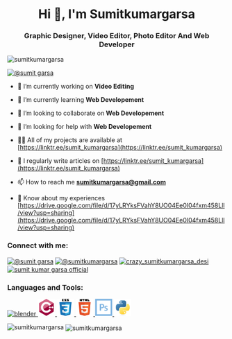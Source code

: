 <h1 align="center">Hi 👋, I'm Sumitkumargarsa</h1>
<h3 align="center">Graphic Designer, Video Editor, Photo Editor And Web Developer</h3>

<p align="left"> <img src="https://komarev.com/ghpvc/?username=sumitkumargarsa&label=Profile%20views&color=0e75b6&style=flat" alt="sumitkumargarsa" /> </p>

<p align="left"> <a href="https://twitter.com/@sumit garsa" target="blank"><img src="https://img.shields.io/twitter/follow/@sumit garsa?logo=twitter&style=for-the-badge" alt="@sumit garsa" /></a> </p>

- 🔭 I’m currently working on **Video Editing**

- 🌱 I’m currently learning **Web Developement**

- 👯 I’m looking to collaborate on **Web Developement**

- 🤝 I’m looking for help with **Web Developement**

- 👨‍💻 All of my projects are available at [https://linktr.ee/sumit_kumargarsa](https://linktr.ee/sumit_kumargarsa)

- 📝 I regularly write articles on [https://linktr.ee/sumit_kumargarsa](https://linktr.ee/sumit_kumargarsa)

- 📫 How to reach me **sumitkumargarsa@gmail.com**

- 📄 Know about my experiences [https://drive.google.com/file/d/17yLRYksFVahY8UO04Ee0I04fxm458Lll/view?usp=sharing](https://drive.google.com/file/d/17yLRYksFVahY8UO04Ee0I04fxm458Lll/view?usp=sharing)

<h3 align="left">Connect with me:</h3>
<p align="left">
<a href="https://twitter.com/@sumit garsa" target="blank"><img align="center" src="https://raw.githubusercontent.com/rahuldkjain/github-profile-readme-generator/master/src/images/icons/Social/twitter.svg" alt="@sumit garsa" height="30" width="40" /></a>
<a href="https://linkedin.com/in/@sumitkumargarsa" target="blank"><img align="center" src="https://raw.githubusercontent.com/rahuldkjain/github-profile-readme-generator/master/src/images/icons/Social/linked-in-alt.svg" alt="@sumitkumargarsa" height="30" width="40" /></a>
<a href="https://instagram.com/crazy_sumitkumargarsa_desi" target="blank"><img align="center" src="https://raw.githubusercontent.com/rahuldkjain/github-profile-readme-generator/master/src/images/icons/Social/instagram.svg" alt="crazy_sumitkumargarsa_desi" height="30" width="40" /></a>
<a href="https://www.youtube.com/c/sumit kumar garsa official" target="blank"><img align="center" src="https://raw.githubusercontent.com/rahuldkjain/github-profile-readme-generator/master/src/images/icons/Social/youtube.svg" alt="sumit kumar garsa official" height="30" width="40" /></a>
</p>

<h3 align="left">Languages and Tools:</h3>
<p align="left"> <a href="https://www.blender.org/" target="_blank" rel="noreferrer"> <img src="https://download.blender.org/branding/community/blender_community_badge_white.svg" alt="blender" width="40" height="40"/> </a> <a href="https://www.w3schools.com/cpp/" target="_blank" rel="noreferrer"> <img src="https://raw.githubusercontent.com/devicons/devicon/master/icons/cplusplus/cplusplus-original.svg" alt="cplusplus" width="40" height="40"/> </a> <a href="https://www.w3schools.com/css/" target="_blank" rel="noreferrer"> <img src="https://raw.githubusercontent.com/devicons/devicon/master/icons/css3/css3-original-wordmark.svg" alt="css3" width="40" height="40"/> </a> <a href="https://www.w3.org/html/" target="_blank" rel="noreferrer"> <img src="https://raw.githubusercontent.com/devicons/devicon/master/icons/html5/html5-original-wordmark.svg" alt="html5" width="40" height="40"/> </a> <a href="https://www.photoshop.com/en" target="_blank" rel="noreferrer"> <img src="https://raw.githubusercontent.com/devicons/devicon/master/icons/photoshop/photoshop-line.svg" alt="photoshop" width="40" height="40"/> </a> <a href="https://www.python.org" target="_blank" rel="noreferrer"> <img src="https://raw.githubusercontent.com/devicons/devicon/master/icons/python/python-original.svg" alt="python" width="40" height="40"/> </a> </p>

<p><img align="left" src="https://github-readme-stats.vercel.app/api/top-langs?username=sumitkumargarsa&show_icons=true&locale=en&layout=compact" alt="sumitkumargarsa" /></p>

<p>&nbsp;<img align="center" src="https://github-readme-stats.vercel.app/api?username=sumitkumargarsa&show_icons=true&locale=en" alt="sumitkumargarsa" /></p>
